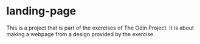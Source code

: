 # landing-page

This is a project that is part of the exercises of The Odin Project. It is about making a webpage from a design provided by the exercise.
